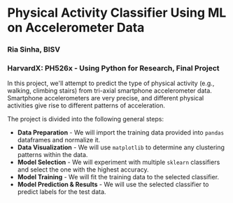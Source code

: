 # Physical Activity Classifier Using ML on Accelerometer Data
### Ria Sinha, BISV
### HarvardX: PH526x - Using Python for Research, Final Project

In this project, we'll attempt to predict the type of physical activity (e.g., walking, climbing stairs) from tri-axial smartphone accelerometer data. Smartphone accelerometers are very precise, and different physical activities give rise to different patterns of acceleration.

The project is divided into the following general steps: 
- **Data Preparation** - We will import the training data provided into `pandas` dataframes and normalize it.
- **Data Visualization** - We will use `matplotlib` to determine any clustering patterns within the data.
- **Model Selection** - We will experiment with multiple `sklearn` classifiers and select the one with the highest accuracy. 
- **Model Training** - We will fit the training data to the selected classifier. 
- **Model Prediction & Results** - We will use the selected classifier to predict labels for the test data.
